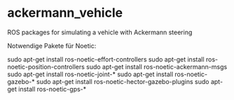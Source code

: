 ackermann_vehicle
=================

ROS packages for simulating a vehicle with Ackermann steering

Notwendige Pakete für Noetic:

sudo apt-get install ros-noetic-effort-controllers
sudo apt-get install ros-noetic-position-controllers
sudo apt-get install ros-noetic-ackermann-msgs
sudo apt-get install ros-noetic-joint-*
sudo apt-get install ros-noetic-gazebo-*
sudo apt-get install ros-noetic-hector-gazebo-plugins
sudo apt-get install ros-noetic-gps-*

